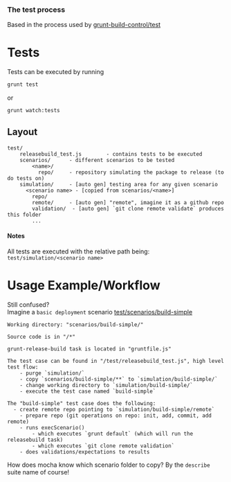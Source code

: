 ### The test process

Based in the process used by [grunt-build-control/test](https://github.com/robwierzbowski/grunt-build-control/blob/master/test/readme.md)

# Tests
Tests can be executed by running
```bash
grunt test
```
or 
```bash
grunt watch:tests
```

## Layout
```
test/
    releasebuild_test.js        - contains tests to be executed
    scenarios/      - different scenarios to be tested 
        <name>/
          repo/     - repository simulating the package to release (to do tests on)
    simulation/     - [auto gen] testing area for any given scenario
      <scenario name> - [copied from scenarios/<name>]
        repo/
        remote/     - [auto gen] "remote", imagine it as a github repo
        validation/  - [auto gen] `git clone remote validate` produces this folder
        ...
```

#### Notes
All tests are executed with the relative path being: `test/simulation/<scenario name>`

# Usage Example/Workflow
Still confused?  
Imagine a `basic deployment` scenario
[test/scenarios/build-simple](/test/scenarios/build-simple)

```
Working directory: "scenarios/build-simple/"

Source code is in "/*"

grunt-release-build task is located in "gruntfile.js"

The test case can be found in "/test/releasebuild_test.js", high level test flow:
	- purge `simulation/`
	- copy `scenarios/build-simple/**` to `simulation/build-simple/`
	- change working directory to `simulation/build-simple/`
	- execute the test case named `build-simple`

The "build-simple" test case does the following:
  - create remote repo pointing to `simulation/build-simple/remote`
	- prepare repo (git operations on repo: init, add, commit, add remote)
	- runs execScenario()
		- which executes `grunt default` (which will run the releasebuild task)
		- which executes `git clone remote validation`
	- does validations/expectations to results
```

How does mocha know which scenario folder to copy? By the `describe` suite name of course!
